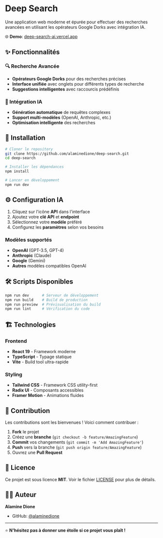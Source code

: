 # Deep Search

Une application web moderne et épurée pour effectuer des recherches avancées en utilisant les opérateurs Google Dorks avec intégration IA.

🌐 **Demo**: [deep-search-ai.vercel.app](https://deep-search-ai.vercel.app)

## ✨ Fonctionnalités

### 🔍 Recherche Avancée
- **Opérateurs Google Dorks** pour des recherches précises
- **Interface unifiée** avec onglets pour différents types de recherche
- **Suggestions intelligentes** avec raccourcis prédéfinis

### 🤖 Intégration IA
- **Génération automatique** de requêtes complexes
- **Support multi-modèles** (OpenAI, Anthropic, etc.)
- **Optimisation intelligente** des recherches


## 🚀 Installation

```bash
# Cloner le repository
git clone https://github.com/alaminedione/deep-search.git
cd deep-search

# Installer les dépendances
npm install

# Lancer en développement
npm run dev
```

## ⚙️ Configuration IA

1. Cliquez sur l'icône **API** dans l'interface
2. Ajoutez votre **clé API** et **endpoint**
3. Sélectionnez votre **modèle** préféré
4. Configurez les **paramètres** selon vos besoins

### Modèles supportés
- **OpenAI** (GPT-3.5, GPT-4)
- **Anthropic** (Claude)
- **Google** (Gemini)
- **Autres** modèles compatibles OpenAI

## 🛠️ Scripts Disponibles

```bash
npm run dev      # Serveur de développement
npm run build    # Build de production
npm run preview  # Prévisualisation du build
npm run lint     # Vérification du code
```

## 🏗️ Technologies

### Frontend
- **React 19** - Framework moderne
- **TypeScript** - Typage statique
- **Vite** - Build tool ultra-rapide

### Styling
- **Tailwind CSS** - Framework CSS utility-first
- **Radix UI** - Composants accessibles
- **Framer Motion** - Animations fluides

## 🤝 Contribution

Les contributions sont les bienvenues ! Voici comment contribuer :

1. **Fork** le projet
2. Créez une **branche** (`git checkout -b feature/AmazingFeature`)
3. **Commit** vos changements (`git commit -m 'Add AmazingFeature'`)
4. **Push** vers la branche (`git push origin feature/AmazingFeature`)
5. Ouvrez une **Pull Request**

## 📄 Licence

Ce projet est sous licence **MIT**. Voir le fichier [LICENSE](LICENSE) pour plus de détails.

## 👨‍💻 Auteur

**Alamine Dione**
- GitHub: [@alaminedione](https://github.com/alaminedione)

---

⭐ **N'hésitez pas à donner une étoile si ce projet vous plaît !**
